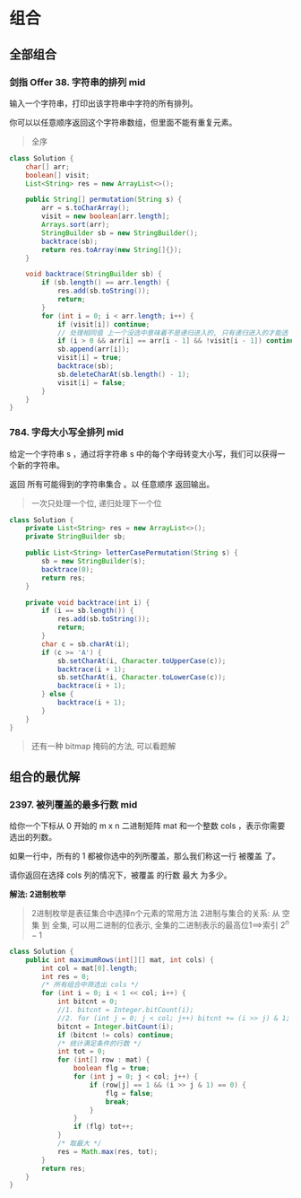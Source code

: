 # 组合

## 全部组合

### 剑指 Offer 38. 字符串的排列 mid

输入一个字符串，打印出该字符串中字符的所有排列。

你可以以任意顺序返回这个字符串数组，但里面不能有重复元素。
> 全序

```java
class Solution {
    char[] arr;
    boolean[] visit;
    List<String> res = new ArrayList<>();

    public String[] permutation(String s) {
        arr = s.toCharArray();
        visit = new boolean[arr.length];
        Arrays.sort(arr);
        StringBuilder sb = new StringBuilder();
        backtrace(sb);
        return res.toArray(new String[]{});
    }

    void backtrace(StringBuilder sb) {
        if (sb.length() == arr.length) {
            res.add(sb.toString());
            return;
        }
        for (int i = 0; i < arr.length; i++) {
            if (visit[i]) continue;
            // 处理相同值 上一个没选中意味着不是递归进入的, 只有递归进入的才能选
            if (i > 0 && arr[i] == arr[i - 1] && !visit[i - 1]) continue;
            sb.append(arr[i]);
            visit[i] = true;
            backtrace(sb);
            sb.deleteCharAt(sb.length() - 1);
            visit[i] = false;
        }
    }
}
```

### 784. 字母大小写全排列 mid

给定一个字符串 s ，通过将字符串 s 中的每个字母转变大小写，我们可以获得一个新的字符串。

返回 所有可能得到的字符串集合 。以 任意顺序 返回输出。

> 一次只处理一个位, 递归处理下一个位

```java
class Solution {
    private List<String> res = new ArrayList<>();
    private StringBuilder sb;

    public List<String> letterCasePermutation(String s) {
        sb = new StringBuilder(s);
        backtrace(0);
        return res;
    }

    private void backtrace(int i) {
        if (i == sb.length()) {
            res.add(sb.toString());
            return;
        }
        char c = sb.charAt(i);
        if (c >= 'A') {
            sb.setCharAt(i, Character.toUpperCase(c));
            backtrace(i + 1);
            sb.setCharAt(i, Character.toLowerCase(c));
            backtrace(i + 1);
        } else {
            backtrace(i + 1);
        }
    }
}
```

> 还有一种 bitmap 掩码的方法, 可以看题解

## 组合的最优解

### 2397. 被列覆盖的最多行数 mid

给你一个下标从 0 开始的 m x n 二进制矩阵 mat 和一个整数 cols ，表示你需要选出的列数。

如果一行中，所有的 1 都被你选中的列所覆盖，那么我们称这一行 被覆盖 了。

请你返回在选择 cols 列的情况下，被覆盖 的行数 最大 为多少。

**解法: 2进制枚举**
> 2进制枚举是表征集合中选择n个元素的常用方法
> 2进制与集合的关系:
> 从 空集 到 全集, 可以用二进制的位表示, 全集的二进制表示的最高位1==>索引 $2^n-1$

```java
class Solution {
    public int maximumRows(int[][] mat, int cols) {
        int col = mat[0].length;
        int res = 0;
        /* 所有组合中筛选出 cols */
        for (int i = 0; i < 1 << col; i++) {
            int bitcnt = 0;
            //1. bitcnt = Integer.bitCount(i);
            //2. for (int j = 0; j < col; j++) bitcnt += (i >> j) & 1;
            bitcnt = Integer.bitCount(i);
            if (bitcnt != cols) continue;
            /* 统计满足条件的行数 */
            int tot = 0;
            for (int[] row : mat) {
                boolean flg = true;
                for (int j = 0; j < col; j++) {
                    if (row[j] == 1 && (i >> j & 1) == 0) {
                        flg = false;
                        break;
                    }
                }
                if (flg) tot++;
            }
            /* 取最大 */
            res = Math.max(res, tot);
        }
        return res;
    }
}
```



